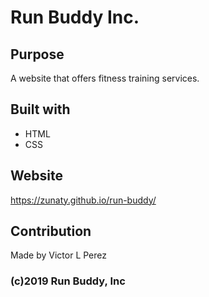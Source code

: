 # Run Buddy Inc.

## Purpose
A website that offers fitness training services.

## Built with
* HTML
* CSS

## Website
https://zunaty.github.io/run-buddy/

## Contribution
Made by Victor L Perez

### (c)2019 Run Buddy, Inc
